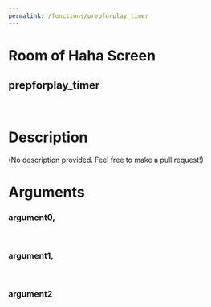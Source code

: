 ```yaml
---
permalink: /functions/prepforplay_timer
---
```

# Room of Haha Screen  
## prepforplay_timer  
&nbsp;  
# Description  
(No description provided. Feel free to make a pull request!) 
&nbsp;  
# Arguments
### argument0, 

&nbsp;  
### argument1, 

&nbsp;  
### argument2

&nbsp;  


